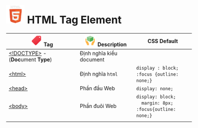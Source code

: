 # <img title="" src="https://raw.githubusercontent.com/Zenfection/Image/master/2021/06/06-00-18-00-html5.gif" alt="html5.gif" width="50"> HTML Tag Element

| ![icons8-tag.png](https://raw.githubusercontent.com/Zenfection/Image/master/2021/06/13-10-05-00-icons8-tag.png) Tag                               | ![icons8-handle_with_care.png](https://raw.githubusercontent.com/Zenfection/Image/master/2021/06/13-10-06-26-icons8-handle_with_care.png) Description | CSS Default                                                                 |
| ------------------------------------------------------------------------------------------------------------------------------------------------- | ----------------------------------------------------------------------------------------------------------------------------------------------------- | --------------------------------------------------------------------------- |
| [<!DOCTYPE>](https://www.w3schools.com/tags/tag_doctype.asp) - (**Doc**ument **Type**)                                                            | Định nghĩa kiểu document                                                                                                                              |                                                                             |
| [\<html\>](https://www.w3schools.com/tags/tag_html.asp)                                                                                           | Định nghĩa `html`                                                                                                                                     | `display : block;`<br>`:focus {outline: none;}`                             |
| [\<head\>](https://www.w3schools.com/tags/tag_head.asp)                                                                                           | Phần đầu Web                                                                                                                                          | `display: none;`                                                            |
| [\<body\>](https://www.w3schools.com/tags/tag_body.asp)                                                                                           | Phần đuôi Web                                                                                                                                         | `display: block;`<br/>`  margin: 8px;`<br>`:focus{outline: none;}`          |
| [<title>](https://www.w3schools.com/tags/tag_title.asp)                                                                                           | Tiêu đề                                                                                                                                               | `display: none;`                                                            |
| [\<h1\> to \<h6\>](https://www.w3schools.com/tags/tag_hn.asp) - (**H**eadings)                                                                    | Headings từ `1` tới `6`                                                                                                                               | Format Below                                                                |
| [\<p\>](https://www.w3schools.com/tags/tag_p.asp) - (**P**aragraph)                                                                               | Đoạn văn                                                                                                                                              | `display: block;`<br>`margin: 1em 1em 0 0`                                  |
| [\<br\>](https://www.w3schools.com/tags/tag_br.asp) - (**B**reak)<br>[\<wbr\>](https://www.w3schools.com/tags/tag_wbr.asp) - (**W**ord **Br**eak) | Ngắt dòng<br>Ngắt dòng (*khi cần thiết*)                                                                                                              | None.                                                                       |
| [\<hr\>](https://www.w3schools.com/tags/tag_hr.asp) - (**H**ori**z**ontal)                                                                        | Gạch ngang đoạn văn                                                                                                                                   | `display: block;`<br>`margin: 0.5em 0.5em auto auto`<br>`border: 1px inset` |
| [\<!--...--\>](https://www.w3schools.com/tags/tag_comment.asp)                                                                                    | Chú thích                                                                                                                                             | None.                                                                       |

| CSS                              | display | font-size (`em`)                      | margin (`em`)<br>(*top-bottom-left-right*)                                                   | font-weight |
| -------------------------------- | ------- | ------------------------------------- | -------------------------------------------------------------------------------------------- | ----------- |
| h1<br>h2<br>h3<br>h4<br>h5<br>h6 | block   | 2<br>1.5<br>1.17<br>1<br>0.83<br>0.67 | 0.67 0.67 0 0<br>0.83 0.83 0 0<br>1 1 0 0<br>1.33 1.33 0 0<br>1.67 1.67 0 0<br>2.33 2.33 0 0 | bold        |

---

## Định dạng

| ![icons8-tag.png](https://raw.githubusercontent.com/Zenfection/Image/master/2021/06/13-10-05-00-icons8-tag.png) Tag                                                   | ![icons8-handle_with_care.png](https://raw.githubusercontent.com/Zenfection/Image/master/2021/06/13-10-06-26-icons8-handle_with_care.png) Description | ![icons8-electrical.png](https://raw.githubusercontent.com/Zenfection/Image/master/2021/06/13-10-10-39-icons8-electrical.png) Attribute | ![icons8-css3.png](https://raw.githubusercontent.com/Zenfection/Image/master/2021/06/13-10-08-06-icons8-css3.png) CSS default |
| --------------------------------------------------------------------------------------------------------------------------------------------------------------------- | ----------------------------------------------------------------------------------------------------------------------------------------------------- | --------------------------------------------------------------------------------------------------------------------------------------- | ----------------------------------------------------------------------------------------------------------------------------- |
| [\<abbr\>](https://www.w3schools.com/tags/tag_abbr.asp) - (**Abbr**eviation)                                                                                          | Từ viết tắt                                                                                                                                           | [title](https://www.w3schools.com/tags/att_global_title.asp)                                                                            | display: inline                                                                                                               |
| [\<address\>](https://www.w3schools.com/tags/tag_address.asp)                                                                                                         | Thông tin địa chỉ của tác giả                                                                                                                         | [href](https://www.w3schools.com/tags/att_href.asp)                                                                                     | `display: block;`<br>`font-style: italic;`                                                                                    |
| [\<b\>](https://www.w3schools.com/tags/tag_b.asp) - (**B**old)<br>[\<strong\>](https://www.w3schools.com/tags/tag_strong.asp)                                         | **In đậm**<br>**In đậm** (*quan trọng*)                                                                                                               |                                                                                                                                         | `font-weight: bold;`                                                                                                          |
| [\<del\>](https://www.w3schools.com/tags/tag_del.asp) - (**Del**eted)<br>[\<s\>](https://www.w3schools.com/tags/tag_s.asp) - (**S**trikethrough)                      | Gạch ngang~~ (*đã xoá*)<br>~~Gạch ngang~~ (*không còn đúng*)                                                                                          |                                                                                                                                         | `text-decoration: line-through;`                                                                                              |
| [\<em\>](https://www.w3schools.com/tags/tag_em.asp) - (***Em**phasize*)<br>[\<i\>](https://www.w3schools.com/tags/tag_i.asp) (**I**talic)                             | *In nghiêng* (nhấn mạnh)<br>*In nghiêng* (câu nói)                                                                                                    |                                                                                                                                         | `font-style: italic;`                                                                                                         |
| [\<ins\>](https://www.w3schools.com/tags/tag_ins.asp)*- (**Ins**ert)*<br>[\<u\>](https://www.w3schools.com/tags/tag_u.asp) - (**u**nderline)                          | <u>Gạch chân</u> (*chèn văn bản*)<br><u>Gạch chân</u>                                                                                                 |                                                                                                                                         | `text-decoration: underline;`                                                                                                 |
| [\<small\>](https://www.w3schools.com/tags/tag_small.asp)                                                                                                             | Chữ nhỏ                                                                                                                                               |                                                                                                                                         | `font-size: smaller;`                                                                                                         |
| [\<sub\>](https://www.w3schools.com/tags/tag_sub.asp) - (**Sub**script)                                                                                               | Viết dưới (`H₂O`)                                                                                                                                     |                                                                                                                                         | `vertical-align: super;`<br/>`font-size: smaller;`                                                                            |
| [\<sup\>](https://www.w3schools.com/tags/tag_sup.asp) - (**Sup**erscript)                                                                                             | Viết trên (`x²`)                                                                                                                                      |                                                                                                                                         | `vertical-align: sub;`<br/>`font-size: smaller;`                                                                              |
| [\<bdo\>](https://www.w3schools.com/tags/tag_bdo.asp)<br>(**B**i-**D**irectional **O**verride)                                                                        | Đổi hướng văn bản                                                                                                                                     | dir                                                                                                                                     | `unicode-bidi: bidi-override;`                                                                                                |
| [\<blockquote\>](https://www.w3schools.com/tags/tag_blockquote.asp)<br>                                                                                               | Trích dẫn<br>                                                                                                                                         | cite                                                                                                                                    | `display: block;`<br>`margin: 1em 1em 40px 40px`                                                                              |
| [\<q\>](https://www.w3schools.com/tags/tag_q.asp) - (**Q**uotation)                                                                                                   | Trích dẫn **ngắn**                                                                                                                                    | cite                                                                                                                                    | `display: inline;`<br>`:before{content: open-quote;}`<br>`:after{content: close-quote;}`                                      |
| [\<cite\>](https://www.w3schools.com/tags/tag_cite.asp) <br>(**Cit**ation **E**lement)                                                                                | Tiêu đề của tác phẩm                                                                                                                                  |                                                                                                                                         | `font-style: italic;`                                                                                                         |
| [\<code\>](https://www.w3schools.com/tags/tag_code.asp)                                                                                                               | Mã code lập trình                                                                                                                                     |                                                                                                                                         | `font-family: monospace;`                                                                                                     |
| [\<dfn\>](https://www.w3schools.com/tags/tag_dfn.asp) - (**D**e**f**i**n**ition)                                                                                      | Xác định thuật ngữ                                                                                                                                    | title<br>\<abbr\><br>\<\a>                                                                                                              | `font-style: italic;`                                                                                                         |
| [\<kbd\>](https://www.w3schools.com/tags/tag_kbd.asp) - (**K**ey**b**oar**d**)                                                                                        | Ký tự bàn phím                                                                                                                                        |                                                                                                                                         | `font-family: monospace;`                                                                                                     |
| [\<mark\>](https://www.w3schools.com/tags/tag_mark.asp)                                                                                                               | Văn bản đã <mark>đánh dấu</mark> (*màu vàng*)                                                                                                         |                                                                                                                                         | `background-color: yellow;`<br/>`color: black;`                                                                               |
| [\<meter\>](https://www.w3schools.com/tags/tag_meter.asp)                                                                                                             | Thước đo tiến trình                                                                                                                                   | \<form\><br>high<br>low<br>max<br>min<br>optimum<br>value                                                                               | None.                                                                                                                         |
| [\<progress\>](https://www.w3schools.com/tags/tag_progress.asp)                                                                                                       | Tiến trình của một nhiệm vụ                                                                                                                           | max<br>value                                                                                                                            | None.                                                                                                                         |
| [\<pre\>](https://www.w3schools.com/tags/tag_pre.asp) - (**Pre**formatted)                                                                                            | Văn bản đã định dạng                                                                                                                                  |                                                                                                                                         | `display: block;`<br/>`font-family: monospace;`<br/>`white-space: pre;`<br/>`margin: 1em 0;`                                  |
| [\<ruby\>](https://www.w3schools.com/tags/tag_ruby.asp)<br>[\<rt\>](https://www.w3schools.com/tags/tag_rt.asp)<br>[\<rp\>](https://www.w3schools.com/tags/tag_rp.asp) | Chứa ký tự cần chú thích<br>Cung cấp chú thích<br>Hiển thị trình duyệt không hỗ trợ                                                                   |                                                                                                                                         | `rt` : `line-height: normal;`                                                                                                 |
| [\<smap\>](https://www.w3schools.com/tags/tag_samp.asp) - (**Samp**le output)                                                                                         | Văn bản đầu ra của máy tính                                                                                                                           |                                                                                                                                         | `font-family: monospace;`                                                                                                     |
| [\<template\>](https://www.w3schools.com/tags/tag_template.asp)                                                                                                       |                                                                                                                                                       |                                                                                                                                         |                                                                                                                               |
| [\<time\>](https://www.w3schools.com/tags/tag_time.asp)                                                                                                               | Thời gian cụ thể                                                                                                                                      | datetime                                                                                                                                | None.                                                                                                                         |
| [\<var\>](https://www.w3schools.com/tags/tag_var.asp) - (**Var**iable)                                                                                                | Biến (`x`, `y`, `a`, `b`...)                                                                                                                          |                                                                                                                                         | `font-style: italic;`                                                                                                         |

---

## Forms and input :

| ![icons8-tag.png](https://raw.githubusercontent.com/Zenfection/Image/master/2021/06/13-10-05-00-icons8-tag.png) Tag | ![icons8-handle_with_care.png](https://raw.githubusercontent.com/Zenfection/Image/master/2021/06/13-10-06-26-icons8-handle_with_care.png) Description | ![icons8-electrical.png](https://raw.githubusercontent.com/Zenfection/Image/master/2021/06/13-10-10-39-icons8-electrical.png) Attribute                                                                                                                                                                                                                                                                                                                                                                                                                                                                                                                                                                                                                                                                                                                                                                                                                                                                                                                                                                                                                                                                                                                                                                                                                                                                                                                                                                                                                                                                                                                                                                                                                                                                                                                                                                                                                                                                                                                                                                                                                                                                                                                                                                                                                                                                                                                                                                                                                                                                                                                                                                                                                                                                                                                                                                                                                                                                                                                                                                                                                                                                                                                                | ![icons8-css3.png](https://raw.githubusercontent.com/Zenfection/Image/master/2021/06/13-10-08-06-icons8-css3.png) CSS Default                          |
| ------------------------------------------------------------------------------------------------------------------- | ----------------------------------------------------------------------------------------------------------------------------------------------------- | ---------------------------------------------------------------------------------------------------------------------------------------------------------------------------------------------------------------------------------------------------------------------------------------------------------------------------------------------------------------------------------------------------------------------------------------------------------------------------------------------------------------------------------------------------------------------------------------------------------------------------------------------------------------------------------------------------------------------------------------------------------------------------------------------------------------------------------------------------------------------------------------------------------------------------------------------------------------------------------------------------------------------------------------------------------------------------------------------------------------------------------------------------------------------------------------------------------------------------------------------------------------------------------------------------------------------------------------------------------------------------------------------------------------------------------------------------------------------------------------------------------------------------------------------------------------------------------------------------------------------------------------------------------------------------------------------------------------------------------------------------------------------------------------------------------------------------------------------------------------------------------------------------------------------------------------------------------------------------------------------------------------------------------------------------------------------------------------------------------------------------------------------------------------------------------------------------------------------------------------------------------------------------------------------------------------------------------------------------------------------------------------------------------------------------------------------------------------------------------------------------------------------------------------------------------------------------------------------------------------------------------------------------------------------------------------------------------------------------------------------------------------------------------------------------------------------------------------------------------------------------------------------------------------------------------------------------------------------------------------------------------------------------------------------------------------------------------------------------------------------------------------------------------------------------------------------------------------------------------------------------------------------- | ------------------------------------------------------------------------------------------------------------------------------------------------------ |
| [\<form\>](https://www.w3schools.com/tags/tag_form.asp)                                                             | Tạo mẫu nhập vào<br>cho người dùng                                                                                                                    | [\<accept-charset\>](https://www.w3schools.com/tags/att_form_accept_charset.asp) : Kiễu mã hoá ký tự (*vd: `utf-8`*)<br>[\<action\>](https://www.w3schools.com/tags/att_form_action.asp) : Nơi biểu mẫu gửi tới (*`URL`*)<br>[\<autocomplete\>](https://www.w3schools.com/tags/att_form_autocomplete.asp) : hiển thị tuỳ chọn tự động (*on*)<br>[\<enctype\>](https://www.w3schools.com/tags/att_form_enctype.asp) : Mã hoá dữ liệu trước khi gửi (*cho **method=** "`post`"*)<br>[\<method\>](https://www.w3schools.com/tags/att_form_method.asp) : Phương thức HTTP (`get / post`)<br> [\<name\>](https://www.w3schools.com/tags/att_form_name.asp) : Đặt tên cho `form`<br>[\<novalidate\>](https://www.w3schools.com/tags/att_form_novalidate.asp) : Xác thực trước khi **gửi**<br>[\<rel\>](https://www.w3schools.com/tags/att_form_rel.asp) : Mối quan hệ `linked document` và tài liệu hiện tại<br>[\<target\>](https://www.w3schools.com/tags/att_form_target.asp) : Kiểu chuyển hướng sau khi **gửi**                                                                                                                                                                                                                                                                                                                                                                                                                                                                                                                                                                                                                                                                                                                                                                                                                                                                                                                                                                                                                                                                                                                                                                                                                                                                                                                                                                                                                                                                                                                                                                                                                                                                                                                                                                                                                                                                                                                                                                                                                                                                                                                                                                                                                                                         | `display: block;`<br/>`margin-top: 0em;`                                                                                                               |
| [\<input\>](https://www.w3schools.com/tags/tag_input.asp)                                                           | Kiểm soát đầu vào                                                                                                                                     | [accept](https://www.w3schools.com/tags/att_input_accept.asp) : chỉ định kiểu file nhập (*cho **type:** `file`*)<br>[alt](https://www.w3schools.com/tags/att_input_alt.asp) : văn bản thay thế (*cho **type:**`image`*)<br>[autocomplete](https://www.w3schools.com/tags/att_input_autocomplete.asp) : hiển thị tuỳ chọn tự động (*on*)<br>[autofocus](https://www.w3schools.com/tags/att_input_autofocus.asp) : tự động để con trỏ chuột vào thanh nhập khi **load** trang<br>[checked](https://www.w3schools.com/tags/att_input_checked.asp) : chọn trước khi trả trang (*cho **type:** `checkbox / radio`*)<br>[disbaled](https://www.w3schools.com/tags/att_input_disabled.asp) : vô hiệu hoá ô nhập<br>[form](https://www.w3schools.com/tags/att_input_form.asp) : nhập vào mẫu chỉ định<br>[frommaction](https://www.w3schools.com/tags/att_input_formaction.asp) : được gửi đến **URL** chỉ định (*cho **type:** `submit / image`*)<br>[formenctype](https://www.w3schools.com/tags/att_input_formenctype.asp) : Mã hoá dữ liệu trước khi gửi (*cho **type:** `submit / image` & **method** :* *`post`*)<br>[formmethod](https://www.w3schools.com/tags/att_input_formmethod.asp) : Phương thức **get/post** dữ liệu (*cho **type:** `submit / image`*)<br>[formnovalidate](https://www.w3schools.com/tags/att_input_formnovalidate.asp) : Xác thực dữ liệu trước khi gửi (*cho **type** : `submit`*)<br>[formtarget](https://www.w3schools.com/tags/att_input_formtarget.asp) : chuyển hướng sau khi gửi dữ liệu (*cho **type:** `submit / image`*)<br>[height](https://www.w3schools.com/tags/att_input_height.asp) & [width](https://www.w3schools.com/tags/att_input_width.asp) : chiều **dài** và chiều **rộng** khung nhập (*cho **type:** `image`*)<br>[max](https://www.w3schools.com/tags/att_input_max.asp) & [min](https://www.w3schools.com/tags/att_input_min.asp) : chỉ định giá trị **lớn nhất**/**nhỏ nhất**  (*thường là `date`, `range`*)<br>[maxlength](https://www.w3schools.com/tags/att_input_maxlength.asp) & [minlength](https://www.w3schools.com/tags/att_input_minlength.asp) : Số ký tự **tối đa**/**tối thiểu**<br>[size](https://www.w3schools.com/tags/att_input_size.asp) : Chiều rộng ô nhập<br>[multiple](https://www.w3schools.com/tags/att_input_multiple.asp) : Cho phép nhập nhiều giá trị<br>[name](https://www.w3schools.com/tags/att_input_name.asp) : Đặt tên cho `input`<br>[pattern](https://www.w3schools.com/tags/att_input_pattern.asp) : Định dạng nhập bằng **biểu thức chính quy**<br>[placeholder](https://www.w3schools.com/tags/att_input_placeholder.asp) : Gợi ý tên trong ô nhập<br>[readonly](https://www.w3schools.com/tags/att_input_readonly.asp) : Chỉ có thể đọc, **không** thể sửa<br>[required](https://www.w3schools.com/tags/att_input_required.asp) : Không được bỏ trống<br>[src](https://www.w3schools.com/tags/att_input_src.asp) : nguồn cho ảnh (*cho **type** : `image`*)<br>[step](https://www.w3schools.com/tags/att_input_step.asp) : Ngăn cách bằng khoảng thời gian nhập<br>[type](https://www.w3schools.com/tags/att_input_type.asp) : Kiểu ô nhập<br>[value](https://www.w3schools.com/tags/att_input_value.asp) : Đặt giá trị mặc định (**KHÔNG** *dùng cho **type:** `file`*) | None.                                                                                                                                                  |
| [\<label\>](https://www.w3schools.com/tags/tag_label.asp)                                                           | Đặt nhãn cho `<input>`                                                                                                                                | [for](https://www.w3schools.com/tags/att_label_for.asp) : Đặt `id` ràng buộc với **nhãn**<br>[form](https://www.w3schools.com/tags/att_label_form.asp) : Nhập vào mẫu chỉ định                                                                                                                                                                                                                                                                                                                                                                                                                                                                                                                                                                                                                                                                                                                                                                                                                                                                                                                                                                                                                                                                                                                                                                                                                                                                                                                                                                                                                                                                                                                                                                                                                                                                                                                                                                                                                                                                                                                                                                                                                                                                                                                                                                                                                                                                                                                                                                                                                                                                                                                                                                                                                                                                                                                                                                                                                                                                                                                                                                                                                                                                                         | `cursor: default;`                                                                                                                                     |
| [\<datalist\>](https://www.w3schools.com/tags/tag_datalist.asp)                                                     | Danh sách tuỳ chọn <br>cho `input`                                                                                                                    |                                                                                                                                                                                                                                                                                                                                                                                                                                                                                                                                                                                                                                                                                                                                                                                                                                                                                                                                                                                                                                                                                                                                                                                                                                                                                                                                                                                                                                                                                                                                                                                                                                                                                                                                                                                                                                                                                                                                                                                                                                                                                                                                                                                                                                                                                                                                                                                                                                                                                                                                                                                                                                                                                                                                                                                                                                                                                                                                                                                                                                                                                                                                                                                                                                                                        | `display: none;`                                                                                                                                       |
| [\<textarea\>](https://www.w3schools.com/tags/tag_textarea.asp)                                                     | Nhập văn bản nhiều dòng                                                                                                                               | [autofocus](https://www.w3schools.com/tags/att_button_autofocus.asp) : tự động để con trỏ chuột vào khung nhập khi **load** trang<br>[cols](https://www.w3schools.com/tags/att_textarea_cols.asp) : Chiều rồng có thể nhìn thấy<br>[rows](https://www.w3schools.com/tags/att_textarea_rows.asp) : Số dòng có thể nhìn thấy<br>[disbaled](https://www.w3schools.com/tags/att_textarea_disabled.asp) : vô hiệu hoá ô nhập<br>[form](https://www.w3schools.com/tags/att_textarea_form.asp) : nhập vào mẫu chỉ định<br>[maxlength](https://www.w3schools.com/tags/att_textarea_maxlength.asp) : Số ký tự **tối đa**<br>[name](https://www.w3schools.com/tags/att_textarea_name.asp) : Đặt tên cho `textarea`<br>[placeholder](https://www.w3schools.com/tags/att_textarea_placeholder.asp) : Gợi ý tên trong ô nhập<br>[readonly](https://www.w3schools.com/tags/att_textarea_readonly.asp) : Chỉ có thể đọc, **không** thể sửa<br>[required](https://www.w3schools.com/tags/att_textarea_required.asp) : Không được bỏ trống<br>[wrap](https://www.w3schools.com/tags/att_textarea_wrap.asp) : Văn bản sẽ được bao bọc sau khi gửi                                                                                                                                                                                                                                                                                                                                                                                                                                                                                                                                                                                                                                                                                                                                                                                                                                                                                                                                                                                                                                                                                                                                                                                                                                                                                                                                                                                                                                                                                                                                                                                                                                                                                                                                                                                                                                                                                                                                                                                                                                                                                                                                        | None.                                                                                                                                                  |
| [\<button\>](https://www.w3schools.com/tags/tag_button.asp)                                                         | Nút nhấn                                                                                                                                              | [autofocus](https://www.w3schools.com/tags/att_input_autofocus.asp) : tự động để con trỏ chuột vào `button` khi **load** trang<br>[disbaled](https://www.w3schools.com/tags/att_button_disabled.asp) : vô hiệu hoá ô nhấn<br>[form](https://www.w3schools.com/tags/att_button_form.asp) : nhập vào mẫu chỉ định<br>[frommaction](https://www.w3schools.com/tags/att_button_formaction.asp) : được gửi đến **URL** chỉ định (*cho **type:** `submit`*)<br>[formenctype](https://www.w3schools.com/tags/att_button_formenctype.aspp) : Mã hoá trước khi gửi (*cho **type:** `submit` và **method** :* *`post`*)<br>[formmethod](https://www.w3schools.com/tags/att_button_formmethod.asp) : Phương thức **get/post** dữ liệu (*cho **type:** `submit`*)<br>[formnovalidate](https://www.w3schools.com/tags/att_button_formnovalidate.asp) : Xác thực dữ liệu trước khi gửi (*cho **type** : `submit`*)<br>[formtarget](https://www.w3schools.com/tags/att_button_formtarget.asp) : chuyển hướng sau khi gửi dữ liệu (*cho **type:** `submit`*)<br><br>[name](https://www.w3schools.com/tags/att_button_name.asp) : Đặt tên cho `button`<br>[type](https://www.w3schools.com/tags/att_button_type.asp) : Kiểu button (*`button`, `reset`, `submit`*)<br>[value](https://www.w3schools.com/tags/att_button_value.asp) : Đặt giá trị mặc định                                                                                                                                                                                                                                                                                                                                                                                                                                                                                                                                                                                                                                                                                                                                                                                                                                                                                                                                                                                                                                                                                                                                                                                                                                                                                                                                                                                                                                                                                                                                                                                                                                                                                                                                                                                                                                                                                                                               | None.                                                                                                                                                  |
| [\<select\>](https://www.w3schools.com/tags/tag_select.asp)                                                         | Danh sách thả xuống <br>(*`Drop down`*)                                                                                                               | [autofocus](https://www.w3schools.com/tags/att_select_autofocus.asp) : tự động để con trỏ chuột vào thanh nhập khi **load** trang<br>[disbaled](https://www.w3schools.com/tags/att_select_disabled.asp) : vô hiệu hoá danh sách<br>[form](https://www.w3schools.com/tags/att_select_form.asp) : nhập vào mẫu **danh sách** chỉ định<br>[multiple](https://www.w3schools.com/tags/att_select_multiple.asp) : Cho phép chọn nhiều giá trị<br>[name](https://www.w3schools.com/tags/att_select_name.asp) : Đặt tên cho `select`<br>[required](https://www.w3schools.com/tags/att_select_required.asp) : Không được bỏ trống<br>[size](https://www.w3schools.com/tags/att_select_size.asp) : Số tuỳ chọn có thể nhìn thấy<br>                                                                                                                                                                                                                                                                                                                                                                                                                                                                                                                                                                                                                                                                                                                                                                                                                                                                                                                                                                                                                                                                                                                                                                                                                                                                                                                                                                                                                                                                                                                                                                                                                                                                                                                                                                                                                                                                                                                                                                                                                                                                                                                                                                                                                                                                                                                                                                                                                                                                                                                                              | None.                                                                                                                                                  |
| [\<optgroup\>](https://www.w3schools.com/tags/tag_optgroup.asp)                                                     | Nhóm cách `Drop down` <br>lại với nhau                                                                                                                | [disbaled](https://www.w3schools.com/tags/att_optgroup_disabled.asp) : vô hiệu hoá tính năng<br>[label](https://www.w3schools.com/tags/att_optgroup_label.asp) : Đặt tên nhãn cho mỗi nhóm `Drop down`                                                                                                                                                                                                                                                                                                                                                                                                                                                                                                                                                                                                                                                                                                                                                                                                                                                                                                                                                                                                                                                                                                                                                                                                                                                                                                                                                                                                                                                                                                                                                                                                                                                                                                                                                                                                                                                                                                                                                                                                                                                                                                                                                                                                                                                                                                                                                                                                                                                                                                                                                                                                                                                                                                                                                                                                                                                                                                                                                                                                                                                                 | None.                                                                                                                                                  |
| [\<option\>](https://www.w3schools.com/tags/tag_option.asp)                                                         | Phần tử trong *`Drop down`*                                                                                                                           | [disbaled](https://www.w3schools.com/tags/att_option_disabled.asp) : vô hiệu hoá một lựa chọn<br>[selected](https://www.w3schools.com/tags/att_option_selected.asp) : Một tuỳ chọn trong danh sách sẽ được chọn mặc định<br>[value](https://www.w3schools.com/tags/att_option_value.asp) : Giá trị gửi tới **server**                                                                                                                                                                                                                                                                                                                                                                                                                                                                                                                                                                                                                                                                                                                                                                                                                                                                                                                                                                                                                                                                                                                                                                                                                                                                                                                                                                                                                                                                                                                                                                                                                                                                                                                                                                                                                                                                                                                                                                                                                                                                                                                                                                                                                                                                                                                                                                                                                                                                                                                                                                                                                                                                                                                                                                                                                                                                                                                                                  | None.                                                                                                                                                  |
| [\<fieldset\>](https://www.w3schools.com/tags/tag_fieldset.asp)                                                     | Nhóm tất cả <br>thẻ trong `<form>`                                                                                                                    | [disbaled](https://www.w3schools.com/tags/att_fieldset_disabled.asp) : vô hiệu hoá tính năng<br>[form](https://www.w3schools.com/tags/att_fieldset_form.asp) : nhập vào mẫu chỉ định<br>[name](https://www.w3schools.com/tags/att_fieldset_name.asp) : Đặt tên cho `fieldset`                                                                                                                                                                                                                                                                                                                                                                                                                                                                                                                                                                                                                                                                                                                                                                                                                                                                                                                                                                                                                                                                                                                                                                                                                                                                                                                                                                                                                                                                                                                                                                                                                                                                                                                                                                                                                                                                                                                                                                                                                                                                                                                                                                                                                                                                                                                                                                                                                                                                                                                                                                                                                                                                                                                                                                                                                                                                                                                                                                                          | `display: block;`<br>`margin-left: 2px;`<br>`margin-right: 2px;`<br>`padding: 0.35em 0.625em 0.75em 0.75em;`<br>`border: 2px groove (internal value);` |
| [\<legend\>](https://www.w3schools.com/tags/tag_legend.asp)                                                         | Chú thích cho `<fieldset>`                                                                                                                            |                                                                                                                                                                                                                                                                                                                                                                                                                                                                                                                                                                                                                                                                                                                                                                                                                                                                                                                                                                                                                                                                                                                                                                                                                                                                                                                                                                                                                                                                                                                                                                                                                                                                                                                                                                                                                                                                                                                                                                                                                                                                                                                                                                                                                                                                                                                                                                                                                                                                                                                                                                                                                                                                                                                                                                                                                                                                                                                                                                                                                                                                                                                                                                                                                                                                        | `display: block;`<br/> `padding-left: 2px;`<br/> `padding-right: 2px;`<br/> `border: none;`                                                            |
| [\<output\>](https://www.w3schools.com/tags/tag_output.asp)                                                         | Biểu thị kết quả<br>của một phép tính                                                                                                                 | [for](https://www.w3schools.com/tags/att_output_for.asp) : Mối liên hệ **các biến** trong kết quả phép tính<br>[form](https://www.w3schools.com/tags/att_output_form.asp) : nhập vào mẫu chỉ định<br>[name](https://www.w3schools.com/tags/att_output_name.aspp) : Đặt tên cho phần tử                                                                                                                                                                                                                                                                                                                                                                                                                                                                                                                                                                                                                                                                                                                                                                                                                                                                                                                                                                                                                                                                                                                                                                                                                                                                                                                                                                                                                                                                                                                                                                                                                                                                                                                                                                                                                                                                                                                                                                                                                                                                                                                                                                                                                                                                                                                                                                                                                                                                                                                                                                                                                                                                                                                                                                                                                                                                                                                                                                                 | `display: inline;`                                                                                                                                     |

---

## Frames

| ![icons8-tag.png](https://raw.githubusercontent.com/Zenfection/Image/master/2021/06/13-10-05-00-icons8-tag.png) Tag | ![icons8-handle_with_care.png](https://raw.githubusercontent.com/Zenfection/Image/master/2021/06/13-10-06-26-icons8-handle_with_care.png) Description | ![icons8-electrical.png](https://raw.githubusercontent.com/Zenfection/Image/master/2021/06/13-10-10-39-icons8-electrical.png) Attribute                                                                                                                                                                                                                                                                                                                                                                                                                                                                                                                                                                                                                                                                                                                                                                          | ![icons8-css3.png](https://raw.githubusercontent.com/Zenfection/Image/master/2021/06/13-10-08-06-icons8-css3.png) CSS Default |
| ------------------------------------------------------------------------------------------------------------------- | ----------------------------------------------------------------------------------------------------------------------------------------------------- | ---------------------------------------------------------------------------------------------------------------------------------------------------------------------------------------------------------------------------------------------------------------------------------------------------------------------------------------------------------------------------------------------------------------------------------------------------------------------------------------------------------------------------------------------------------------------------------------------------------------------------------------------------------------------------------------------------------------------------------------------------------------------------------------------------------------------------------------------------------------------------------------------------------------- | ----------------------------------------------------------------------------------------------------------------------------- |
| [\<iframe\>](https://www.w3schools.com/tags/tag_iframe.asp)                                                         | Nhúng `HTML` vào `HTML` hiện tại                                                                                                                      | allow : <br>allowfullscreen : Cho phép chế độ toàn màn hình (*`true / false`*)<br>allowpaymentrequest : Cho phép gọi `API` yêu cầu **thanh toán**<br>[height](https://www.w3schools.com/tags/att_iframe_height.asp) & [width](https://www.w3schools.com/tags/att_iframe_width.asp) : Chiều **dài** / **rộng** của khung<br>loading : Chỉ định **tải ngay** hoặc **hoãn** `iframe` khi **load** trang<br>[name](https://www.w3schools.com/tags/att_iframe_name.asp) : Đặt tên cho `iframe`<br>[referrerpolicy](https://www.w3schools.com/tags/att_iframe_referrerpolicy.asp)  : Chỉ định thông tin gữi khi nạp `iframe`<br>[sandbox](https://www.w3schools.com/tags/att_iframe_sandbox.asp) : Bật tính nâng hạn chế nội dung<br>[src](https://www.w3schools.com/tags/att_iframe_src.asp) : URL của file nhúng<br>[srcdoc](https://www.w3schools.com/tags/att_iframe_srcdoc.asp) : Nội dụng HTML được hiển thị<br> | `:focus{outline: none;}`<br>`[seamless] {display: block;}`                                                                    |

---

## images

| ![icons8-tag.png](https://raw.githubusercontent.com/Zenfection/Image/master/2021/06/13-10-05-00-icons8-tag.png) Tag | ![icons8-handle_with_care.png](https://raw.githubusercontent.com/Zenfection/Image/master/2021/06/13-10-06-26-icons8-handle_with_care.png) Description | ![icons8-electrical.png](https://raw.githubusercontent.com/Zenfection/Image/master/2021/06/13-10-10-39-icons8-electrical.png) Attribute                     | ![icons8-css3.png](https://raw.githubusercontent.com/Zenfection/Image/master/2021/06/13-10-08-06-icons8-css3.png) CSS Default |
| ------------------------------------------------------------------------------------------------------------------- | ----------------------------------------------------------------------------------------------------------------------------------------------------- | ----------------------------------------------------------------------------------------------------------------------------------------------------------- | ----------------------------------------------------------------------------------------------------------------------------- |
| [\<img\>](https://www.w3schools.com/tags/tag_img.asp)                                                               |                                                                                                                                                       | alt : <br>crossorigin  : <br>height & width : <br>ismap : <br>loading : <br>longdesc : <br>referrerpolicy : <br>sizes : <br>src : <br>srcset : <br>usemap : |                                                                                                                               |
| [\<map\>](https://www.w3schools.com/tags/tag_map.asp)                                                               |                                                                                                                                                       | [name](https://www.w3schools.com/tags/att_map_name.asp) :                                                                                                   |                                                                                                                               |
| [\<area\>](https://www.w3schools.com/tags/tag_area.asp)                                                             |                                                                                                                                                       | alt : <br>coords : <br>download : <br>href : <br>hreflang : <br>media : <br>referrerpolicy : <br>rel : <br>shape : <br>target : <br>type :                  |                                                                                                                               |
| [\<canvas\>](https://www.w3schools.com/tags/tag_canvas.asp)                                                         |                                                                                                                                                       | [height](https://www.w3schools.com/tags/att_canvas_height.asp) & [width](https://www.w3schools.com/tags/att_canvas_width.asp) :                             |                                                                                                                               |
| [\<figcaption\>](https://www.w3schools.com/tags/tag_figcaption.asp)                                                 |                                                                                                                                                       |                                                                                                                                                             |                                                                                                                               |
| [\<figure\>](https://www.w3schools.com/tags/tag_figure.asp)                                                         |                                                                                                                                                       |                                                                                                                                                             |                                                                                                                               |
| [\<picture\>](https://www.w3schools.com/tags/tag_picture.asp)                                                       |                                                                                                                                                       |                                                                                                                                                             |                                                                                                                               |
| [\<svg\>](https://www.w3schools.com/tags/tag_svg.asp)                                                               |                                                                                                                                                       | height & width :                                                                                                                                            |                                                                                                                               |

---

## Audio / Video

| ![icons8-tag.png](https://raw.githubusercontent.com/Zenfection/Image/master/2021/06/13-10-05-00-icons8-tag.png) Tag | ![icons8-handle_with_care.png](https://raw.githubusercontent.com/Zenfection/Image/master/2021/06/13-10-06-26-icons8-handle_with_care.png) Description | ![icons8-electrical.png](https://raw.githubusercontent.com/Zenfection/Image/master/2021/06/13-10-10-39-icons8-electrical.png) Attribute |
| ------------------------------------------------------------------------------------------------------------------- | ----------------------------------------------------------------------------------------------------------------------------------------------------- | --------------------------------------------------------------------------------------------------------------------------------------- |
| [\<audio\>](https://www.w3schools.com/tags/tag_audio.asp)                                                           |                                                                                                                                                       | autoplay : <br>control : <br>loop : <br>muted : <br>preload : <br>src :                                                                 |
| [\<source\>](https://www.w3schools.com/tags/tag_source.asp)                                                         |                                                                                                                                                       | media : <br>sizes : <br>src : <br>srcset : <br>type :                                                                                   |
| [\<track\>](https://www.w3schools.com/tags/tag_track.asp)                                                           |                                                                                                                                                       | default : <br>kind : <br>label : <br>src : <br>srclang :                                                                                |
| [\<video\>](https://www.w3schools.com/tags/tag_video.asp)                                                           |                                                                                                                                                       | autoplay : <br>controls : <br>height & width : <br>loop : <br>muted : <br>poster : <br>preload : <br> src :                             |

---

## Links

| ![icons8-tag.png](https://raw.githubusercontent.com/Zenfection/Image/master/2021/06/13-10-05-00-icons8-tag.png) Tag | ![icons8-handle_with_care.png](https://raw.githubusercontent.com/Zenfection/Image/master/2021/06/13-10-06-26-icons8-handle_with_care.png) Description | ![icons8-electrical.png](https://raw.githubusercontent.com/Zenfection/Image/master/2021/06/13-10-10-39-icons8-electrical.png) Attribute |
| ------------------------------------------------------------------------------------------------------------------- | ----------------------------------------------------------------------------------------------------------------------------------------------------- | --------------------------------------------------------------------------------------------------------------------------------------- |
| [\<a\>](https://www.w3schools.com/tags/tag_a.asp)                                                                   |                                                                                                                                                       | download : <br>href : <br>hreflang : <br>media : <br>ping : <br>referrerpolicy : <br>rel : <br>target : <br>type :                      |
| [\<link\>](https://www.w3schools.com/tags/tag_link.asp)                                                             |                                                                                                                                                       | crossorigin : <br>href : <br>hreflang : <br>media : <br>referrerpolicy : <br>rel : <br>sizes : <br>title : <br>type :                   |
| [\<nav\>](https://www.w3schools.com/tags/tag_nav.asp)                                                               |                                                                                                                                                       |                                                                                                                                         |

---

## Lists

| ![icons8-tag.png](https://raw.githubusercontent.com/Zenfection/Image/master/2021/06/13-10-05-00-icons8-tag.png) Tag | ![icons8-handle_with_care.png](https://raw.githubusercontent.com/Zenfection/Image/master/2021/06/13-10-06-26-icons8-handle_with_care.png) Description | ![icons8-electrical.png](https://raw.githubusercontent.com/Zenfection/Image/master/2021/06/13-10-10-39-icons8-electrical.png) Attribute |
| ------------------------------------------------------------------------------------------------------------------- | ----------------------------------------------------------------------------------------------------------------------------------------------------- | --------------------------------------------------------------------------------------------------------------------------------------- |
| [\<ul\>](https://www.w3schools.com/tags/tag_ul.asp)<br>[\<ol\>](https://www.w3schools.com/tags/tag_ol.asp)          |                                                                                                                                                       |                                                                                                                                         |
| [\<li\>](https://www.w3schools.com/tags/tag_li.asp)                                                                 |                                                                                                                                                       |                                                                                                                                         |
| [\<dl\>](https://www.w3schools.com/tags/tag_dl.asp)                                                                 |                                                                                                                                                       |                                                                                                                                         |
| [\<dt\>](https://www.w3schools.com/tags/tag_dt.asp)                                                                 |                                                                                                                                                       |                                                                                                                                         |
| [\<dd\>](https://www.w3schools.com/tags/tag_dd.asp)                                                                 |                                                                                                                                                       |                                                                                                                                         |

---

## Tables

| ![icons8-tag.png](https://raw.githubusercontent.com/Zenfection/Image/master/2021/06/13-10-05-00-icons8-tag.png) Tag | ![icons8-handle_with_care.png](https://raw.githubusercontent.com/Zenfection/Image/master/2021/06/13-10-06-26-icons8-handle_with_care.png) Description | ![icons8-electrical.png](https://raw.githubusercontent.com/Zenfection/Image/master/2021/06/13-10-10-39-icons8-electrical.png) Attribute |
| ------------------------------------------------------------------------------------------------------------------- | ----------------------------------------------------------------------------------------------------------------------------------------------------- | --------------------------------------------------------------------------------------------------------------------------------------- |
| [\<table\>](https://www.w3schools.com/tags/tag_table.asp)                                                           |                                                                                                                                                       |                                                                                                                                         |
| [\<caption\>](https://www.w3schools.com/tags/tag_caption.asp)                                                       |                                                                                                                                                       |                                                                                                                                         |
| [\<th\>](https://www.w3schools.com/tags/tag_th.asp)                                                                 |                                                                                                                                                       |                                                                                                                                         |
| [\<tr\>](https://www.w3schools.com/tags/tag_tr.asp)<br>[\<td\>](https://www.w3schools.com/tags/tag_td.asp)          |                                                                                                                                                       |                                                                                                                                         |
| [\<thead\>](https://www.w3schools.com/tags/tag_thead.asp)                                                           |                                                                                                                                                       |                                                                                                                                         |
| [\<tbody\>](https://www.w3schools.com/tags/tag_tbody.asp)                                                           |                                                                                                                                                       |                                                                                                                                         |
| [\<tfoot\>](https://www.w3schools.com/tags/tag_tfoot.asp)                                                           |                                                                                                                                                       |                                                                                                                                         |
| [\<col\>](https://www.w3schools.com/tags/tag_col.asp)                                                               |                                                                                                                                                       |                                                                                                                                         |
| [\<colgroup\>](https://www.w3schools.com/tags/tag_colgroup.asp)                                                     |                                                                                                                                                       |                                                                                                                                         |

---

## Styles and Semantics

| ![icons8-tag.png](https://raw.githubusercontent.com/Zenfection/Image/master/2021/06/13-10-05-00-icons8-tag.png) Tag | ![icons8-handle_with_care.png](https://raw.githubusercontent.com/Zenfection/Image/master/2021/06/13-10-06-26-icons8-handle_with_care.png) Description | ![icons8-electrical.png](https://raw.githubusercontent.com/Zenfection/Image/master/2021/06/13-10-10-39-icons8-electrical.png) Attribute | CSS Default |
| ------------------------------------------------------------------------------------------------------------------- | ----------------------------------------------------------------------------------------------------------------------------------------------------- | --------------------------------------------------------------------------------------------------------------------------------------- | ----------- |
| [\<style\>](https://www.w3schools.com/tags/tag_style.asp)                                                           |                                                                                                                                                       |                                                                                                                                         |             |
| [\<div\>](https://www.w3schools.com/tags/tag_div.asp)                                                               |                                                                                                                                                       |                                                                                                                                         |             |
| [\<span\>](https://www.w3schools.com/tags/tag_span.asp)                                                             |                                                                                                                                                       |                                                                                                                                         |             |
| [\<header\>](https://www.w3schools.com/tags/tag_header.asp)                                                         |                                                                                                                                                       |                                                                                                                                         |             |
| [\<footer\>](https://www.w3schools.com/tags/tag_footer.asp)                                                         |                                                                                                                                                       |                                                                                                                                         |             |
| [\<main\>](https://www.w3schools.com/tags/tag_main.asp)                                                             |                                                                                                                                                       |                                                                                                                                         |             |
| [\<section\>](https://www.w3schools.com/tags/tag_section.asp)                                                       |                                                                                                                                                       |                                                                                                                                         |             |
| [\<article\>](https://www.w3schools.com/tags/tag_article.asp)                                                       |                                                                                                                                                       |                                                                                                                                         |             |
| [\<aside\>](https://www.w3schools.com/tags/tag_aside.asp)                                                           |                                                                                                                                                       |                                                                                                                                         |             |
| [\<details\>](https://www.w3schools.com/tags/tag_details.asp)                                                       |                                                                                                                                                       |                                                                                                                                         |             |
| [\<summary\>](https://www.w3schools.com/tags/tag_summary.asp)                                                       |                                                                                                                                                       |                                                                                                                                         |             |

---

## Meta Info

| ![icons8-tag.png](https://raw.githubusercontent.com/Zenfection/Image/master/2021/06/13-10-05-00-icons8-tag.png) Tag | ![icons8-handle_with_care.png](https://raw.githubusercontent.com/Zenfection/Image/master/2021/06/13-10-06-26-icons8-handle_with_care.png) Description |
| ------------------------------------------------------------------------------------------------------------------- | ----------------------------------------------------------------------------------------------------------------------------------------------------- |
| [\<head\>](https://www.w3schools.com/tags/tag_head.asp)                                                             |                                                                                                                                                       |
| [\<meta\>](https://www.w3schools.com/tags/tag_meta.asp)                                                             |                                                                                                                                                       |
| [\<base\>](https://www.w3schools.com/tags/tag_base.asp)                                                             |                                                                                                                                                       |

---

## Programing

| ![icons8-tag.png](https://raw.githubusercontent.com/Zenfection/Image/master/2021/06/13-10-05-00-icons8-tag.png) Tag | ![icons8-handle_with_care.png](https://raw.githubusercontent.com/Zenfection/Image/master/2021/06/13-10-06-26-icons8-handle_with_care.png) Description |
| ------------------------------------------------------------------------------------------------------------------- | ----------------------------------------------------------------------------------------------------------------------------------------------------- |
| [\<script\>](https://www.w3schools.com/tags/tag_script.asp)                                                         |                                                                                                                                                       |
| [\<noscript\>](https://www.w3schools.com/tags/tag_noscript.asp)                                                     |                                                                                                                                                       |
| [\<embed\>](https://www.w3schools.com/tags/tag_embed.asp)                                                           |                                                                                                                                                       |
| [\<object\>](https://www.w3schools.com/tags/tag_object.asp)                                                         |                                                                                                                                                       |
| [\<param\>](https://www.w3schools.com/tags/tag_param.asp)                                                           |                                                                                                                                                       |

---

## Limited use

input + dirname, list

texerea + dirname

option + label

| ![icons8-tag.png](https://raw.githubusercontent.com/Zenfection/Image/master/2021/06/13-10-05-00-icons8-tag.png) Thẻ                                                                             | ![icons8-handle_with_care.png](https://raw.githubusercontent.com/Zenfection/Image/master/2021/06/13-10-06-26-icons8-handle_with_care.png) Mô tả | Lý do không sử dụng                                                                                                                                                                                                            |
| ----------------------------------------------------------------------------------------------------------------------------------------------------------------------------------------------- | ----------------------------------------------------------------------------------------------------------------------------------------------- | ------------------------------------------------------------------------------------------------------------------------------------------------------------------------------------------------------------------------------ |
| [\<acronym\>](https://www.w3schools.com/tags/tag_acronym.asp)                                                                                                                                   |                                                                                                                                                 |                                                                                                                                                                                                                                |
| [\<big\>](https://www.w3schools.com/tags/tag_big.asp)                                                                                                                                           |                                                                                                                                                 |                                                                                                                                                                                                                                |
| [\<center\>](https://www.w3schools.com/tags/tag_center.asp)                                                                                                                                     |                                                                                                                                                 |                                                                                                                                                                                                                                |
| [\<font\>](https://www.w3schools.com/tags/tag_font.asp)                                                                                                                                         |                                                                                                                                                 |                                                                                                                                                                                                                                |
| [\<strike\>](https://www.w3schools.com/tags/tag_strike.asp)                                                                                                                                     |                                                                                                                                                 |                                                                                                                                                                                                                                |
| [\<tt\>](https://www.w3schools.com/tags/tag_tt.asp)                                                                                                                                             |                                                                                                                                                 |                                                                                                                                                                                                                                |
| [\<frame\>](https://www.w3schools.com/tags/tag_frame.asp)<br>[\<frameset\>](https://www.w3schools.com/tags/tag_frameset.asp)<br>[\<noframes\>](https://www.w3schools.com/tags/tag_noframes.asp) |                                                                                                                                                 |                                                                                                                                                                                                                                |
| [\<dir\>](https://www.w3schools.com/tags/tag_dir.asp)                                                                                                                                           |                                                                                                                                                 |                                                                                                                                                                                                                                |
| [\<basefont\>](https://www.w3schools.com/tags/tag_basefont.asp)                                                                                                                                 |                                                                                                                                                 |                                                                                                                                                                                                                                |
| [\<applet\>](https://www.w3schools.com/tags/tag_applet.asp)                                                                                                                                     |                                                                                                                                                 |                                                                                                                                                                                                                                |
| [\<bdi\>](https://www.w3schools.com/tags/tag_bdi.asp)                                                                                                                                           |                                                                                                                                                 | <img src="https://raw.githubusercontent.com/Zenfection/Image/master/2021/06/05-23-40-47-iOS-7-Safari-app-icon-large-e1442348114864.png" title="" alt="iOS-7-Safari-app-icon-large-e1442348114864.png" width="35"> không hỗ trợ |
| [\<data\>](https://www.w3schools.com/tags/tag_data.asp)                                                                                                                                         |                                                                                                                                                 | <img src="https://raw.githubusercontent.com/Zenfection/Image/master/2021/06/05-23-40-47-iOS-7-Safari-app-icon-large-e1442348114864.png" title="" alt="iOS-7-Safari-app-icon-large-e1442348114864.png" width="35"> không hỗ trợ |
| [\<dialog\>](https://www.w3schools.com/tags/tag_dialog.asp)                                                                                                                                     |                                                                                                                                                 | <img src="https://raw.githubusercontent.com/Zenfection/Image/master/2021/06/05-23-40-47-iOS-7-Safari-app-icon-large-e1442348114864.png" title="" alt="iOS-7-Safari-app-icon-large-e1442348114864.png" width="35"> không hỗ trợ |
| [\<label\>](https://www.w3schools.com/tags/tag_label.asp)                                                                                                                                       |                                                                                                                                                 | <img src="https://raw.githubusercontent.com/Zenfection/Image/master/2021/06/05-23-38-51-Firefox_logo%2C_2019.svg.png" title="" alt="Firefox_logo,_2019.svg.png" width="35"> không hỗ trợ                                       |
